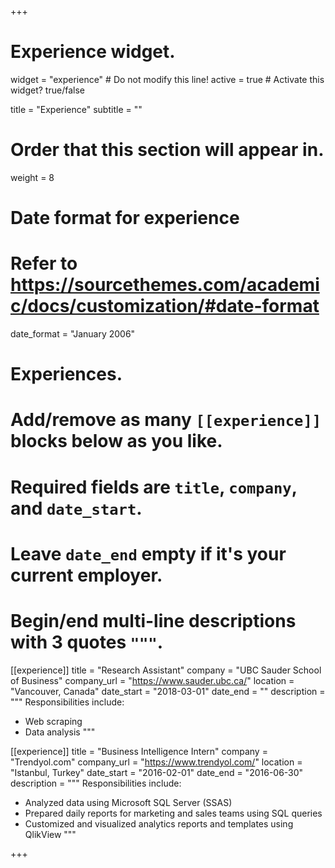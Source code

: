 +++
# Experience widget.
widget = "experience"  # Do not modify this line!
active = true  # Activate this widget? true/false

title = "Experience"
subtitle = ""

# Order that this section will appear in.
weight = 8

# Date format for experience
#   Refer to https://sourcethemes.com/academic/docs/customization/#date-format
date_format = "January 2006"

# Experiences.
#   Add/remove as many `[[experience]]` blocks below as you like.
#   Required fields are `title`, `company`, and `date_start`.
#   Leave `date_end` empty if it's your current employer.
#   Begin/end multi-line descriptions with 3 quotes `"""`.
[[experience]]
  title = "Research Assistant"
  company = "UBC Sauder School of Business"
  company_url = "https://www.sauder.ubc.ca/"
  location = "Vancouver, Canada"
  date_start = "2018-03-01"
  date_end = ""
  description = """
  Responsibilities include:
  
  * Web scraping
  * Data analysis
  """

[[experience]]
  title = "Business Intelligence Intern"
  company = "Trendyol.com"
  company_url = "https://www.trendyol.com/"
  location = "Istanbul, Turkey"
  date_start = "2016-02-01"
  date_end = "2016-06-30"
  description = """
  Responsibilities include:
  
  * Analyzed data using Microsoft SQL Server (SSAS)
  * Prepared daily reports for marketing and sales teams using SQL queries
  * Customized and visualized analytics reports and templates using QlikView
  """

+++
